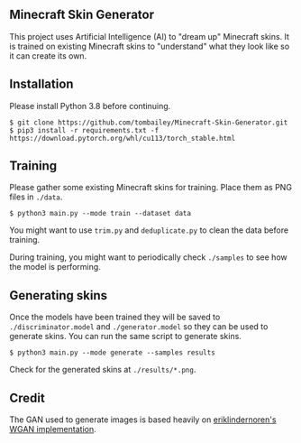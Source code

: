 ## Minecraft Skin Generator
This project uses Artificial Intelligence (AI) to "dream up" Minecraft skins. It is trained on existing Minecraft skins to "understand" what they look like so it can create its own.

## Installation
Please install Python 3.8 before continuing.

    $ git clone https://github.com/tombailey/Minecraft-Skin-Generator.git
    $ pip3 install -r requirements.txt -f https://download.pytorch.org/whl/cu113/torch_stable.html

## Training
Please gather some existing Minecraft skins for training. Place them as PNG files in `./data`.

    $ python3 main.py --mode train --dataset data

You might want to use `trim.py` and `deduplicate.py` to clean the data before training.

During training, you might want to periodically check `./samples` to see how the model is performing.

## Generating skins
Once the models have been trained they will be saved to `./discriminator.model` and `./generator.model` so they can be used to generate skins. You can run the same script to generate skins.

    $ python3 main.py --mode generate --samples results

Check for the generated skins at `./results/*.png`.

## Credit   

The GAN used to generate images is based heavily on [eriklindernoren's WGAN implementation](https://github.com/eriklindernoren/PyTorch-GAN/blob/master/implementations/wgan/wgan.py).
